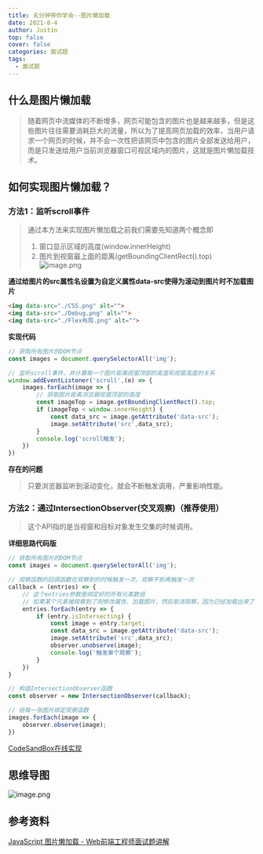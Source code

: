 ```yaml
---
title: 五分钟带你学会--图片懒加载
date: 2021-8-4
author: Justin
top: false
cover: false
categories: 面试题
tags:
  - 面试题
---
```

## 什么是图片懒加载
>随着网页中流媒体的不断增多，网页可能包含的图片也是越来越多，但是这些图片往往需要消耗巨大的流量，所以为了提高网页加载的效率，当用户请求一个网页的时候，并不会一次性把该网页中包含的图片全部发送给用户，而是只发送给用户当前浏览器窗口可视区域内的图片，这就是图片懒加载技术。

## 如何实现图片懒加载？
### 方法1：监听scroll事件
>通过本方法来实现图片懒加载之前我们需要先知道两个概念即
> 1. 窗口显示区域的高度(window.innerHeight)
> 2. 图片到视窗最上面的距离(getBoundingClientRect().top)
![image.png](https://img-blog.csdnimg.cn/img_convert/55b26426445c1cd28fe9fece522b5a88.png)

**通过给图片的src属性名设置为自定义属性data-src使得为滚动到图片时不加载图片**
```html
<img data-src="./CSS.png" alt="">
<img data-src="./Debug.png" alt="">
<img data-src="./Flex布局.png" alt="">
```

**实现代码**
```js
// 获取所有图片的DOM节点
const images = document.querySelectorAll('img');

// 监听scroll事件，并计算每一个图片距离视窗顶部的高度和视窗高度的关系
window.addEventListener('scroll',(e) => {
    images.forEach(image => {
        // 获取图片距离浏览器视窗顶部的高度
        const imageTop = image.getBoundingClientRect().top;
        if (imageTop < window.innerHeight) {
            const data_src = image.getAttribute('data-src');
            image.setAttribute('src',data_src);
        }
        console.log('scroll触发');
    })
})
```

**存在的问题**
>只要浏览器监听到滚动变化，就会不断触发调用，严重影响性能。

### 方法2：通过IntersectionObserver(交叉观察)（推荐使用）
>这个API指的是当视窗和目标对象发生交集的时候调用。

**详细思路代码版**
```js
// 获取所有图片的DOM节点
const images = document.querySelectorAll('img');

// 观察函数的回调函数在观察到的时候触发一次，观察不到再触发一次
callback = (entries) => {
    // 这个entries参数是绑定好的所有元素数组
    // 如果某个元素被观察到了则修改属性，加载图片，然后取消观察，因为已经加载出来了
    entries.forEach(entry => {
        if (entry.isIntersecting) {
            const image = entry.target;
            const data_src = image.getAttribute('data-src');
            image.setAttribute('src',data_src);
            observer.unobserve(image);
            console.log('触发单个观察');
        }
    })
}

// 构造IntersectionObserver函数
const observer = new IntersectionObserver(callback);

// 给每一张图片绑定观察函数
images.forEach(image => {
    observer.observe(image);
})
```

[CodeSandBox在线实现](https://codesandbox.io/s/shixiantupianlanjiazai-f0xi6)

## 思维导图

![image.png](https://img-blog.csdnimg.cn/img_convert/334cb5a677d74a2ad22a063e97e3ec20.png)

## 参考资料
[JavaScript 图片懒加载 - Web前端工程师面试题讲解](https://www.bilibili.com/video/BV1FU4y157Li?from=search&seid=11178547492618432649)


